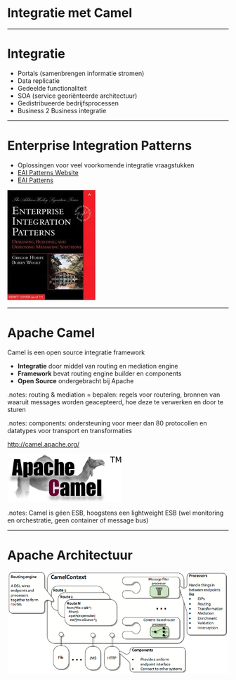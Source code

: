 # Integratie met **Camel**

---

# Integratie

* Portals (samenbrengen informatie stromen)
* Data replicatie
* Gedeelde functionaliteit
* SOA (service georiënteerde architectuur)
* Gedistribueerde bedrijfsprocessen
* Business 2 Business integratie

---

# Enterprise Integration Patterns

* Oplossingen voor veel voorkomende integratie vraagstukken
* [EAI Patterns Website](http://www.eaipatterns.com/) 
* [EAI Patterns](http://www.enterpriseintegrationpatterns.com/toc.html)

![Hohpe&Woolf](resources/eipbook.jpeg)

---

# Apache Camel

Camel is een open source integratie framework

* **Integratie** door middel van routing en mediation engine 
* **Framework** bevat routing engine builder en components
* **Open Source** ondergebracht bij Apache 

.notes: routing & mediation = bepalen: regels voor routering, bronnen van waaruit messages worden geacepteerd, hoe deze te verwerken en door te sturen

.notes: components: ondersteuning voor meer dan 80 protocollen en datatypes voor transport en transformaties

http://camel.apache.org/

![Camel](resources/apache-camel.png)

.notes: Camel is géen ESB, hoogstens een lightweight ESB (wel monitoring en orchestratie, geen container of message bus)

---

# Apache Architectuur

![architectuur](resources/architecture.png)